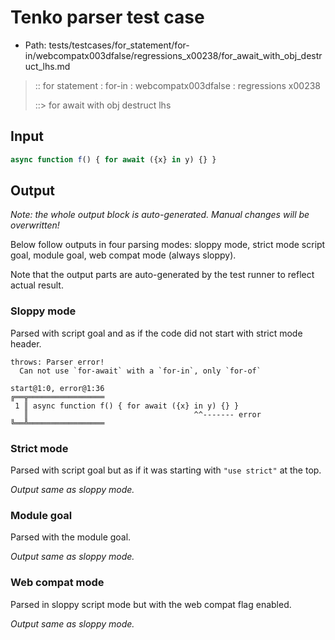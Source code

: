 # Tenko parser test case

- Path: tests/testcases/for_statement/for-in/webcompatx003dfalse/regressions_x00238/for_await_with_obj_destruct_lhs.md

> :: for statement : for-in : webcompatx003dfalse : regressions x00238
>
> ::> for await with obj destruct lhs

## Input

`````js
async function f() { for await ({x} in y) {} }
`````

## Output

_Note: the whole output block is auto-generated. Manual changes will be overwritten!_

Below follow outputs in four parsing modes: sloppy mode, strict mode script goal, module goal, web compat mode (always sloppy).

Note that the output parts are auto-generated by the test runner to reflect actual result.

### Sloppy mode

Parsed with script goal and as if the code did not start with strict mode header.

`````
throws: Parser error!
  Can not use `for-await` with a `for-in`, only `for-of`

start@1:0, error@1:36
╔══╦═════════════════
 1 ║ async function f() { for await ({x} in y) {} }
   ║                                     ^^------- error
╚══╩═════════════════

`````

### Strict mode

Parsed with script goal but as if it was starting with `"use strict"` at the top.

_Output same as sloppy mode._

### Module goal

Parsed with the module goal.

_Output same as sloppy mode._

### Web compat mode

Parsed in sloppy script mode but with the web compat flag enabled.

_Output same as sloppy mode._
